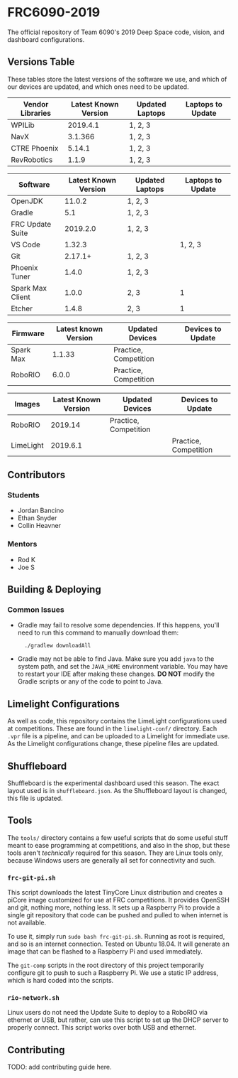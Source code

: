 # FRC6090-2019
The official repository of Team 6090's 2019 Deep Space code, vision, and dashboard configurations.

## Versions Table
These tables store the latest versions of the software we use, and which of our
devices are updated, and which ones need to be updated.

| Vendor Libraries | Latest Known Version | Updated Laptops | Laptops to Update |
|------------------|----------------------|-----------------|-------------------|
| WPILib           | 2019.4.1             | 1, 2, 3         |                   |
| NavX             | 3.1.366              | 1, 2, 3         |                   |
| CTRE Phoenix     | 5.14.1               | 1, 2, 3         |                   |
| RevRobotics      | 1.1.9                | 1, 2, 3         |                   |

| Software         | Latest Known Version | Updated Laptops | Laptops to Update |
|------------------|----------------------|-----------------|-------------------|
| OpenJDK          | 11.0.2               | 1, 2, 3         |                   |
| Gradle           | 5.1                  | 1, 2, 3         |                   |
| FRC Update Suite | 2019.2.0             | 1, 2, 3         |                   |
| VS Code          | 1.32.3               |                 | 1, 2, 3           |
| Git              | 2.17.1+              | 1, 2, 3         |                   |
| Phoenix Tuner    | 1.4.0                | 1, 2, 3         |                   |
| Spark Max Client | 1.0.0                | 2, 3            | 1                 |
| Etcher           | 1.4.8                | 2, 3            | 1                 |

| Firmware  | Latest known Version | Updated Devices       | Devices to Update     |
|-----------|----------------------|-----------------------|-----------------------|
| Spark Max | 1.1.33               | Practice, Competition |                       |
| RoboRIO   | 6.0.0                | Practice, Competition |                       |

| Images    | Latest Known Version | Updated Devices       | Devices to Update     |
|-----------|----------------------|-----------------------|-----------------------|
| RoboRIO   | 2019.14              | Practice, Competition |                       |
| LimeLight | 2019.6.1             |                       | Practice, Competition |


## Contributors
### Students
- Jordan Bancino
- Ethan Snyder
- Collin Heavner

### Mentors
- Rod K
- Joe S

## Building & Deploying
### Common Issues
- Gradle may fail to resolve some dependencies. If this happens, you'll need to run this command to manually download
them: 

        ./gradlew downloadAll

- Gradle may not be able to find Java. Make sure you add `java` to the system path, and set the `JAVA_HOME` environment variable. You may have to restart your IDE after making these changes. **DO NOT** modify the Gradle scripts or any of the code to point to Java.

## Limelight Configurations
As well as code, this repository contains the LimeLight configurations used at competitions. These are found in the `limelight-conf/` directory. Each `.vpr` file is a pipeline, and can be uploaded to a Limelight for immediate use. As the Limelight configurations change, these pipeline files are updated.

## Shuffleboard
Shuffleboard is the experimental dashboard used this season. The exact layout used is in `shuffleboard.json`. As the Shuffleboard layout is changed, this file is updated.

## Tools
The `tools/` directory contains a few useful scripts that do some useful stuff meant to ease programming at competitions, and also in the shop, but these tools aren't *technically* required for this season. They are Linux tools only, because Windows users are generally all set for connectivity and such.

### `frc-git-pi.sh`
This script downloads the latest TinyCore Linux distribution and creates a piCore image customized for use at FRC competitions. It provides OpenSSH and git, nothing more, nothing less. It sets up a Raspberry Pi to provide a single git repository that code can be pushed and pulled to when internet is not available.

To use it, simply run `sudo bash frc-git-pi.sh`. Running as root is required, and so is an internet connection. Tested on Ubuntu 18.04. It will generate an image that can be flashed to a Raspberry Pi and used immediately.

The `git-comp` scripts in the root directory of this project temporarily configure git to push to such a Raspberry Pi. We use a static IP address, which is hard coded into the scripts.

### `rio-network.sh`
Linux users do not need the Update Suite to deploy to a RoboRIO via ethernet or USB, but rather, can use this script to set up the DHCP server to properly connect. This script works over both USB and ethernet.

## Contributing
TODO: add contributing guide here.

